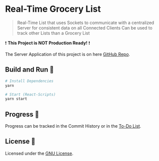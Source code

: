 # Real-Time Grocery List
> Real-Time List that uses Sockets to communicate with a centralized Server for consistent data on all Connected Clients
> Can be used to track other Lists than a Grocery List

❗️ **This Project is NOT Production Ready!** ❗️

The Server Application of this project is on here [GitHub Repo](https://github.com/Ciaxur/realtime-list.server).

## Build and Run 🚀
```sh
# Install Dependencies
yarn

# Start (React-Scripts)
yarn start
```

## Progress 🔖
Progress can be tracked in the Commit History or in the [To-Do List](TODO.md).

## License 📕
Licensed under the [GNU License](LICENSE).